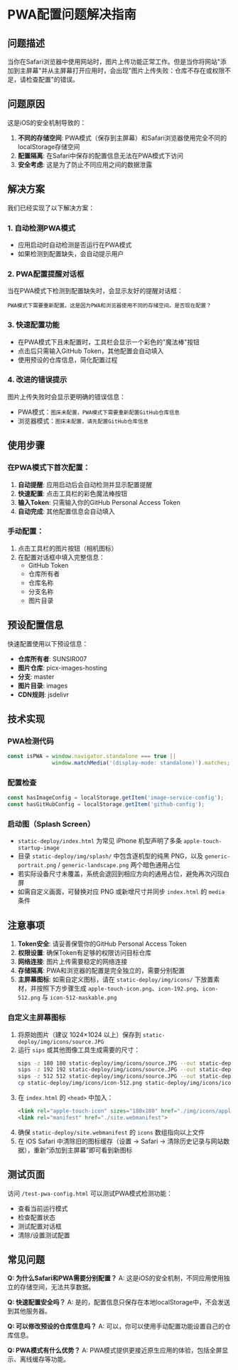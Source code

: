 # PWA配置问题解决指南

## 问题描述

当你在Safari浏览器中使用网站时，图片上传功能正常工作。但是当你将网站"添加到主屏幕"并从主屏幕打开应用时，会出现"图片上传失败：仓库不存在或权限不足，请检查配置"的错误。

## 问题原因

这是iOS的安全机制导致的：

1. **不同的存储空间**: PWA模式（保存到主屏幕）和Safari浏览器使用完全不同的localStorage存储空间
2. **配置隔离**: 在Safari中保存的配置信息无法在PWA模式下访问
3. **安全考虑**: 这是为了防止不同应用之间的数据泄露

## 解决方案

我们已经实现了以下解决方案：

### 1. 自动检测PWA模式
- 应用启动时自动检测是否运行在PWA模式
- 如果检测到配置缺失，会自动提示用户

### 2. PWA配置提醒对话框
当在PWA模式下检测到配置缺失时，会显示友好的提醒对话框：
```
PWA模式下需要重新配置。这是因为PWA和浏览器使用不同的存储空间。是否现在配置？
```

### 3. 快速配置功能
- 在PWA模式下且未配置时，工具栏会显示一个彩色的"魔法棒"按钮
- 点击后只需输入GitHub Token，其他配置会自动填入
- 使用预设的仓库信息，简化配置过程

### 4. 改进的错误提示
图片上传失败时会显示更明确的错误信息：
- PWA模式：`图床未配置，PWA模式下需要重新配置GitHub仓库信息`
- 浏览器模式：`图床未配置，请先配置GitHub仓库信息`

## 使用步骤

### 在PWA模式下首次配置：

1. **自动提醒**: 应用启动后会自动检测并显示配置提醒
2. **快速配置**: 点击工具栏的彩色魔法棒按钮
3. **输入Token**: 只需输入你的GitHub Personal Access Token
4. **自动完成**: 其他配置信息会自动填入

### 手动配置：

1. 点击工具栏的图片按钮（相机图标）
2. 在配置对话框中填入完整信息：
   - GitHub Token
   - 仓库所有者
   - 仓库名称
   - 分支名称
   - 图片目录

## 预设配置信息

快速配置使用以下预设信息：
- **仓库所有者**: SUNSIR007
- **图片仓库**: picx-images-hosting
- **分支**: master
- **图片目录**: images
- **CDN规则**: jsdelivr

## 技术实现

### PWA检测代码
```javascript
const isPWA = window.navigator.standalone === true || 
              window.matchMedia('(display-mode: standalone)').matches;
```

### 配置检查
```javascript
const hasImageConfig = localStorage.getItem('image-service-config');
const hasGitHubConfig = localStorage.getItem('github-config');
```

### 启动图（Splash Screen）
- `static-deploy/index.html` 为常见 iPhone 机型声明了多条 `apple-touch-startup-image`
- 目录 `static-deploy/img/splash/` 中包含逐机型的纯黑 PNG，以及 `generic-portrait.png` / `generic-landscape.png` 两个暗色通用占位
- 若实际设备尺寸未覆盖，系统会退回到相应方向的通用占位，避免再次闪现白屏
- 如需自定义画面，可替换对应 PNG 或新增尺寸并同步 `index.html` 的 `media` 条件

## 注意事项

1. **Token安全**: 请妥善保管你的GitHub Personal Access Token
2. **权限设置**: 确保Token有足够的权限访问目标仓库
3. **网络连接**: 图片上传需要稳定的网络连接
4. **存储隔离**: PWA和浏览器的配置是完全独立的，需要分别配置
5. **主屏幕图标**: 如需自定义图标，请在 `static-deploy/img/icons/` 下放置素材，并按照下方步骤生成 `apple-touch-icon.png`、`icon-192.png`、`icon-512.png` 与 `icon-512-maskable.png`

### 自定义主屏幕图标

1. 将原始图片（建议 1024×1024 以上）保存到 `static-deploy/img/icons/source.JPG`
2. 运行 `sips` 或其他图像工具生成需要的尺寸：
   ```bash
   sips -z 180 180 static-deploy/img/icons/source.JPG --out static-deploy/img/icons/apple-touch-icon.png
   sips -z 192 192 static-deploy/img/icons/source.JPG --out static-deploy/img/icons/icon-192.png
   sips -z 512 512 static-deploy/img/icons/source.JPG --out static-deploy/img/icons/icon-512.png
   cp static-deploy/img/icons/icon-512.png static-deploy/img/icons/icon-512-maskable.png
   ```
3. 在 `index.html` 的 `<head>` 中加入：
   ```html
   <link rel="apple-touch-icon" sizes="180x180" href="./img/icons/apple-touch-icon.png">
   <link rel="manifest" href="./site.webmanifest">
   ```
4. 确保 `static-deploy/site.webmanifest` 的 `icons` 数组指向以上文件
5. 在 iOS Safari 中清除旧的图标缓存（设置 → Safari → 清除历史记录与网站数据），重新“添加到主屏幕”即可看到新图标

## 测试页面

访问 `/test-pwa-config.html` 可以测试PWA模式检测功能：
- 查看当前运行模式
- 检查配置状态
- 测试配置对话框
- 清除/设置测试配置

## 常见问题

**Q: 为什么Safari和PWA需要分别配置？**
A: 这是iOS的安全机制，不同应用使用独立的存储空间，无法共享数据。

**Q: 快速配置安全吗？**
A: 是的，配置信息只保存在本地localStorage中，不会发送到其他服务器。

**Q: 可以修改预设的仓库信息吗？**
A: 可以，你可以使用手动配置功能设置自己的仓库信息。

**Q: PWA模式有什么优势？**
A: PWA模式提供更接近原生应用的体验，包括全屏显示、离线缓存等功能。
